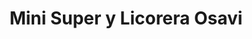 ---
title: "Mini Super y Licorera Osavi"
url: /bagaces/mini-super-y-licorera-osavi/
shop: comodidad
---
